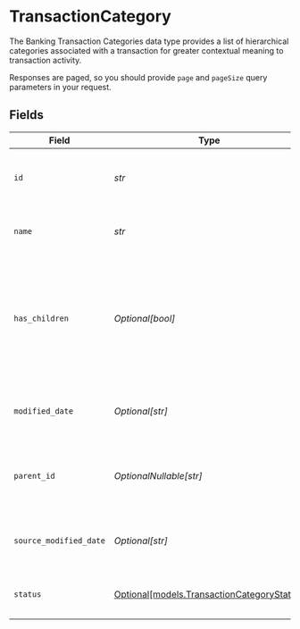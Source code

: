 # TransactionCategory

The Banking Transaction Categories data type provides a list of hierarchical categories associated with a transaction for greater contextual meaning to transaction activity.

Responses are paged, so you should provide `page` and `pageSize` query parameters in your request.


## Fields

| Field                                                                                                       | Type                                                                                                        | Required                                                                                                    | Description                                                                                                 | Example                                                                                                     |
| ----------------------------------------------------------------------------------------------------------- | ----------------------------------------------------------------------------------------------------------- | ----------------------------------------------------------------------------------------------------------- | ----------------------------------------------------------------------------------------------------------- | ----------------------------------------------------------------------------------------------------------- |
| `id`                                                                                                        | *str*                                                                                                       | :heavy_check_mark:                                                                                          | The unique identifier of the bank transaction category.                                                     |                                                                                                             |
| `name`                                                                                                      | *str*                                                                                                       | :heavy_check_mark:                                                                                          | The name of the bank transaction category.                                                                  |                                                                                                             |
| `has_children`                                                                                              | *Optional[bool]*                                                                                            | :heavy_minus_sign:                                                                                          | A Boolean indicating whether there are other bank transaction categories beneath this one in the hierarchy. |                                                                                                             |
| `modified_date`                                                                                             | *Optional[str]*                                                                                             | :heavy_minus_sign:                                                                                          | N/A                                                                                                         | 2022-10-23 00:00:00 +0000 UTC                                                                               |
| `parent_id`                                                                                                 | *OptionalNullable[str]*                                                                                     | :heavy_minus_sign:                                                                                          | The unique identifier of the parent bank transaction category.                                              |                                                                                                             |
| `source_modified_date`                                                                                      | *Optional[str]*                                                                                             | :heavy_minus_sign:                                                                                          | N/A                                                                                                         | 2022-10-23 00:00:00 +0000 UTC                                                                               |
| `status`                                                                                                    | [Optional[models.TransactionCategoryStatus]](../models/transactioncategorystatus.md)                        | :heavy_minus_sign:                                                                                          | The status of the transaction category.                                                                     |                                                                                                             |